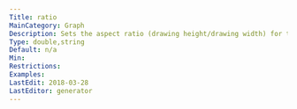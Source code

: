 ```yaml
---
Title: ratio
MainCategory: Graph
Description: Sets the aspect ratio (drawing height/drawing width) for the drawing.
Type: double,string
Default: n/a
Min: 
Restrictions: 
Examples: 
LastEdit: 2018-03-28
LastEditor: generator
---
```



